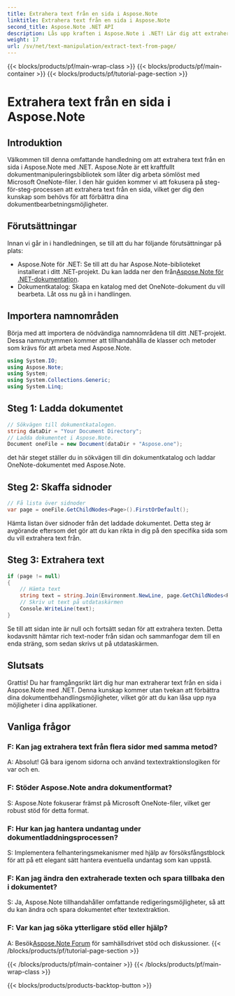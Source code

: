 ```yaml
---
title: Extrahera text från en sida i Aspose.Note
linktitle: Extrahera text från en sida i Aspose.Note
second_title: Aspose.Note .NET API
description: Lås upp kraften i Aspose.Note i .NET! Lär dig att extrahera text från OneNote-sidor steg för steg. Lyft dina färdigheter i dokumenthantering idag.
weight: 17
url: /sv/net/text-manipulation/extract-text-from-page/
---
```


{{< blocks/products/pf/main-wrap-class >}}
{{< blocks/products/pf/main-container >}}
{{< blocks/products/pf/tutorial-page-section >}}

# Extrahera text från en sida i Aspose.Note

## Introduktion
Välkommen till denna omfattande handledning om att extrahera text från en sida i Aspose.Note med .NET. Aspose.Note är ett kraftfullt dokumentmanipuleringsbibliotek som låter dig arbeta sömlöst med Microsoft OneNote-filer. I den här guiden kommer vi att fokusera på steg-för-steg-processen att extrahera text från en sida, vilket ger dig den kunskap som behövs för att förbättra dina dokumentbearbetningsmöjligheter.
## Förutsättningar
Innan vi går in i handledningen, se till att du har följande förutsättningar på plats:
-  Aspose.Note för .NET: Se till att du har Aspose.Note-biblioteket installerat i ditt .NET-projekt. Du kan ladda ner den från[Aspose.Note för .NET-dokumentation](https://reference.aspose.com/note/net/).
- Dokumentkatalog: Skapa en katalog med det OneNote-dokument du vill bearbeta.
Låt oss nu gå in i handlingen.
## Importera namnområden
Börja med att importera de nödvändiga namnområdena till ditt .NET-projekt. Dessa namnutrymmen kommer att tillhandahålla de klasser och metoder som krävs för att arbeta med Aspose.Note.
```csharp
using System.IO;
using Aspose.Note;
using System;
using System.Collections.Generic;
using System.Linq;
```
## Steg 1: Ladda dokumentet
```csharp
// Sökvägen till dokumentkatalogen.
string dataDir = "Your Document Directory";
// Ladda dokumentet i Aspose.Note.
Document oneFile = new Document(dataDir + "Aspose.one");
```
det här steget ställer du in sökvägen till din dokumentkatalog och laddar OneNote-dokumentet med Aspose.Note.
## Steg 2: Skaffa sidnoder
```csharp
// Få lista över sidnoder
var page = oneFile.GetChildNodes<Page>().FirstOrDefault();
```
Hämta listan över sidnoder från det laddade dokumentet. Detta steg är avgörande eftersom det gör att du kan rikta in dig på den specifika sida som du vill extrahera text från.
## Steg 3: Extrahera text
```csharp
if (page != null)
{
    // Hämta text
    string text = string.Join(Environment.NewLine, page.GetChildNodes<RichText>().Select(e => e.Text)) + Environment.NewLine;
    // Skriv ut text på utdataskärmen
    Console.WriteLine(text);
}
```
Se till att sidan inte är null och fortsätt sedan för att extrahera texten. Detta kodavsnitt hämtar rich text-noder från sidan och sammanfogar dem till en enda sträng, som sedan skrivs ut på utdataskärmen.
## Slutsats
Grattis! Du har framgångsrikt lärt dig hur man extraherar text från en sida i Aspose.Note med .NET. Denna kunskap kommer utan tvekan att förbättra dina dokumentbehandlingsmöjligheter, vilket gör att du kan låsa upp nya möjligheter i dina applikationer.
## Vanliga frågor
### F: Kan jag extrahera text från flera sidor med samma metod?
A: Absolut! Gå bara igenom sidorna och använd textextraktionslogiken för var och en.
### F: Stöder Aspose.Note andra dokumentformat?
S: Aspose.Note fokuserar främst på Microsoft OneNote-filer, vilket ger robust stöd för detta format.
### F: Hur kan jag hantera undantag under dokumentladdningsprocessen?
S: Implementera felhanteringsmekanismer med hjälp av försöksfångstblock för att på ett elegant sätt hantera eventuella undantag som kan uppstå.
### F: Kan jag ändra den extraherade texten och spara tillbaka den i dokumentet?
S: Ja, Aspose.Note tillhandahåller omfattande redigeringsmöjligheter, så att du kan ändra och spara dokumentet efter textextraktion.
### F: Var kan jag söka ytterligare stöd eller hjälp?
 A: Besök[Aspose.Note Forum](https://forum.aspose.com/c/note/28) för samhällsdrivet stöd och diskussioner.
{{< /blocks/products/pf/tutorial-page-section >}}

{{< /blocks/products/pf/main-container >}}
{{< /blocks/products/pf/main-wrap-class >}}

{{< blocks/products/products-backtop-button >}}
